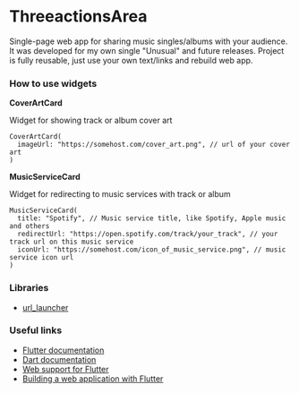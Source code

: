 # ThreeactionsArea

Single-page web app for sharing music singles/albums with your audience. It was developed for my own single "Unusual" and future releases.
Project is fully reusable, just use your own text/links and rebuild web app.

### How to use widgets
**CoverArtCard**

Widget for showing track or album cover art
```
CoverArtCard(
  imageUrl: "https://somehost.com/cover_art.png", // url of your cover art
)
```
**MusicServiceCard**

Widget for redirecting to music services with track or album
```
MusicServiceCard(
  title: "Spotify", // Music service title, like Spotify, Apple music and others
  redirectUrl: "https://open.spotify.com/track/your_track", // your track url on this music service
  iconUrl: "https://somehost.com/icon_of_music_service.png", // music service icon url
)
```

### Libraries
- [url_launcher](https://pub.dev/packages/url_launcher)

### Useful links
- [Flutter documentation](https://flutter.dev/docs)
- [Dart documentation](https://flutter.dev/docs/resources/bootstrap-into-dart)
- [Web support for Flutter](https://flutter.dev/web)
- [Building a web application with Flutter](https://flutter.dev/docs/get-started/web)
